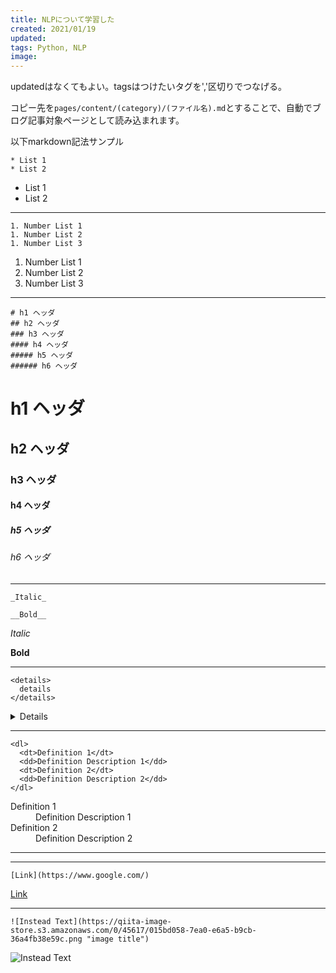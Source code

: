 ```yaml
---
title: NLPについて学習した
created: 2021/01/19
updated: 
tags: Python, NLP
image: 
---
```

updatedはなくてもよい。tagsはつけたいタグを','区切りでつなげる。

コピー先を`pages/content/(category)/(ファイル名).md`とすることで、自動でブログ記事対象ページとして読み込まれます。

以下markdown記法サンプル

```shell
* List 1
* List 2
```
* List 1
* List 2

---

```shell
1. Number List 1
1. Number List 2
1. Number List 3
```
1. Number List 1
1. Number List 2
1. Number List 3

---

```shell
# h1 ヘッダ
## h2 ヘッダ
### h3 ヘッダ
#### h4 ヘッダ
##### h5 ヘッダ
###### h6 ヘッダ
```
# h1 ヘッダ
## h2 ヘッダ
### h3 ヘッダ
#### h4 ヘッダ
##### h5 ヘッダ
###### h6 ヘッダ

---

```shell
_Italic_

__Bold__

```
_Italic_

__Bold__

---

```shell
<details>
  details
</details>
```
<details>
  details
</details>

---

```shell
<dl>
  <dt>Definition 1</dt>
  <dd>Definition Description 1</dd>
  <dt>Definition 2</dt>
  <dd>Definition Description 2</dd>
</dl>
```
<dl>
  <dt>Definition 1</dt>
  <dd>Definition Description 1</dd>
  <dt>Definition 2</dt>
  <dd>Definition Description 2</dd>
</dl>

---

---

```shell
[Link](https://www.google.com/)
```
[Link](https://www.google.com/)

---

```shell
![Instead Text](https://qiita-image-store.s3.amazonaws.com/0/45617/015bd058-7ea0-e6a5-b9cb-36a4fb38e59c.png "image title")
```
![Instead Text](https://qiita-image-store.s3.amazonaws.com/0/45617/015bd058-7ea0-e6a5-b9cb-36a4fb38e59c.png "image title")
